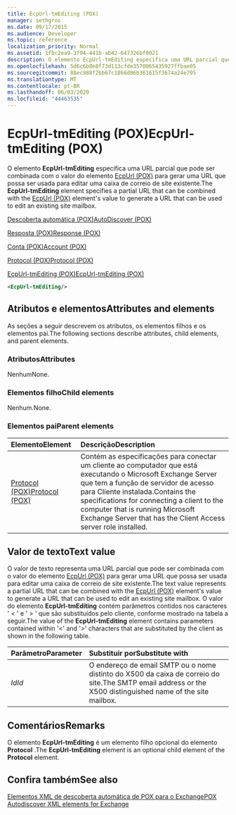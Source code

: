 ```yaml
---
title: EcpUrl-tmEditing (POX)
manager: sethgros
ms.date: 09/17/2015
ms.audience: Developer
ms.topic: reference
localization_priority: Normal
ms.assetid: 1fbc2ea9-3f94-441b-ab42-647326bf0021
description: O elemento EcpUrl-tmEditing especifica uma URL parcial que pode ser combinada com o valor do elemento EcpUrl (POX) para gerar uma URL que possa ser usada para editar uma caixa de correio de site existente.
ms.openlocfilehash: 5d6c6b8e8f73d113cfde3570065435927ffbae05
ms.sourcegitcommit: 88ec988f2bb67c1866d06b361615f3674a24e795
ms.translationtype: MT
ms.contentlocale: pt-BR
ms.lasthandoff: 06/03/2020
ms.locfileid: "44463535"
---
```

# <a name="ecpurl-tmediting-pox"></a><span data-ttu-id="b5655-103">EcpUrl-tmEditing (POX)</span><span class="sxs-lookup"><span data-stu-id="b5655-103">EcpUrl-tmEditing (POX)</span></span>

<span data-ttu-id="b5655-104">O elemento **EcpUrl-tmEditing** especifica uma URL parcial que pode ser combinada com o valor do elemento [EcpUrl (POX)](ecpurl-pox.md) para gerar uma URL que possa ser usada para editar uma caixa de correio de site existente.</span><span class="sxs-lookup"><span data-stu-id="b5655-104">The **EcpUrl-tmEditing** element specifies a partial URL that can be combined with the [EcpUrl (POX)](ecpurl-pox.md) element's value to generate a URL that can be used to edit an existing site mailbox.</span></span> 
  
[<span data-ttu-id="b5655-105">Descoberta automática (POX)</span><span class="sxs-lookup"><span data-stu-id="b5655-105">AutoDiscover (POX)</span></span>](autodiscover-pox.md)
  
[<span data-ttu-id="b5655-106">Resposta (POX)</span><span class="sxs-lookup"><span data-stu-id="b5655-106">Response (POX)</span></span>](response-pox.md)
  
[<span data-ttu-id="b5655-107">Conta (POX)</span><span class="sxs-lookup"><span data-stu-id="b5655-107">Account (POX)</span></span>](account-pox.md)
  
[<span data-ttu-id="b5655-108">Protocol (POX)</span><span class="sxs-lookup"><span data-stu-id="b5655-108">Protocol (POX)</span></span>](protocol-pox.md)
  
[<span data-ttu-id="b5655-109">EcpUrl-tmEditing (POX)</span><span class="sxs-lookup"><span data-stu-id="b5655-109">EcpUrl-tmEditing (POX)</span></span>](ecpurl-tmediting-pox.md)
  
```XML
<EcpUrl-tmEditing/>
```

## <a name="attributes-and-elements"></a><span data-ttu-id="b5655-110">Atributos e elementos</span><span class="sxs-lookup"><span data-stu-id="b5655-110">Attributes and elements</span></span>

<span data-ttu-id="b5655-111">As seções a seguir descrevem os atributos, os elementos filhos e os elementos pai.</span><span class="sxs-lookup"><span data-stu-id="b5655-111">The following sections describe attributes, child elements, and parent elements.</span></span>
  
### <a name="attributes"></a><span data-ttu-id="b5655-112">Atributos</span><span class="sxs-lookup"><span data-stu-id="b5655-112">Attributes</span></span>

<span data-ttu-id="b5655-113">Nenhum</span><span class="sxs-lookup"><span data-stu-id="b5655-113">None.</span></span>
  
### <a name="child-elements"></a><span data-ttu-id="b5655-114">Elementos filho</span><span class="sxs-lookup"><span data-stu-id="b5655-114">Child elements</span></span>

<span data-ttu-id="b5655-115">Nenhum.</span><span class="sxs-lookup"><span data-stu-id="b5655-115">None.</span></span>
  
### <a name="parent-elements"></a><span data-ttu-id="b5655-116">Elementos pai</span><span class="sxs-lookup"><span data-stu-id="b5655-116">Parent elements</span></span>

|<span data-ttu-id="b5655-117">**Elemento**</span><span class="sxs-lookup"><span data-stu-id="b5655-117">**Element**</span></span>|<span data-ttu-id="b5655-118">**Descrição**</span><span class="sxs-lookup"><span data-stu-id="b5655-118">**Description**</span></span>|
|:-----|:-----|
|[<span data-ttu-id="b5655-119">Protocol (POX)</span><span class="sxs-lookup"><span data-stu-id="b5655-119">Protocol (POX)</span></span>](protocol-pox.md) <br/> |<span data-ttu-id="b5655-120">Contém as especificações para conectar um cliente ao computador que está executando o Microsoft Exchange Server que tem a função de servidor de acesso para Cliente instalada.</span><span class="sxs-lookup"><span data-stu-id="b5655-120">Contains the specifications for connecting a client to the computer that is running Microsoft Exchange Server that has the Client Access server role installed.</span></span>  <br/> |
   
## <a name="text-value"></a><span data-ttu-id="b5655-121">Valor de texto</span><span class="sxs-lookup"><span data-stu-id="b5655-121">Text value</span></span>

<span data-ttu-id="b5655-122">O valor de texto representa uma URL parcial que pode ser combinada com o valor do elemento [EcpUrl (POX)](ecpurl-pox.md) para gerar uma URL que possa ser usada para editar uma caixa de correio de site existente.</span><span class="sxs-lookup"><span data-stu-id="b5655-122">The text value represents a partial URL that can be combined with the [EcpUrl (POX)](ecpurl-pox.md) element's value to generate a URL that can be used to edit an existing site mailbox.</span></span> <span data-ttu-id="b5655-123">O valor do elemento **EcpUrl-tmEditing** contém parâmetros contidos nos caracteres ' < ' e ' > ' que são substituídos pelo cliente, conforme mostrado na tabela a seguir.</span><span class="sxs-lookup"><span data-stu-id="b5655-123">The value of the **EcpUrl-tmEditing** element contains parameters contained within '<' and '>' characters that are substituted by the client as shown in the following table.</span></span> 
  
|<span data-ttu-id="b5655-124">**Parâmetro**</span><span class="sxs-lookup"><span data-stu-id="b5655-124">**Parameter**</span></span>|<span data-ttu-id="b5655-125">**Substituir por**</span><span class="sxs-lookup"><span data-stu-id="b5655-125">**Substitute with**</span></span>|
|:-----|:-----|
| <span data-ttu-id="b5655-126">_Id_</span><span class="sxs-lookup"><span data-stu-id="b5655-126">_Id_</span></span> <br/> |<span data-ttu-id="b5655-127">O endereço de email SMTP ou o nome distinto do X500 da caixa de correio do site.</span><span class="sxs-lookup"><span data-stu-id="b5655-127">The SMTP email address or the X500 distinguished name of the site mailbox.</span></span>  <br/> |
   
## <a name="remarks"></a><span data-ttu-id="b5655-128">Comentários</span><span class="sxs-lookup"><span data-stu-id="b5655-128">Remarks</span></span>

<span data-ttu-id="b5655-129">O elemento **EcpUrl-tmEditing** é um elemento filho opcional do elemento **Protocol** .</span><span class="sxs-lookup"><span data-stu-id="b5655-129">The **EcpUrl-tmEditing** element is an optional child element of the **Protocol** element.</span></span> 
  
## <a name="see-also"></a><span data-ttu-id="b5655-130">Confira também</span><span class="sxs-lookup"><span data-stu-id="b5655-130">See also</span></span>



[<span data-ttu-id="b5655-131">Elementos XML de descoberta automática de POX para o Exchange</span><span class="sxs-lookup"><span data-stu-id="b5655-131">POX Autodiscover XML elements for Exchange</span></span>](pox-autodiscover-xml-elements-for-exchange.md)

